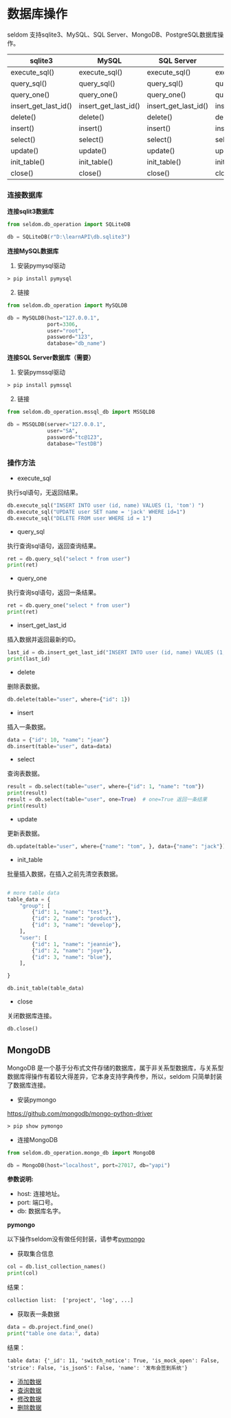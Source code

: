 # 数据库操作

seldom 支持sqlite3、MySQL、SQL Server、MongoDB、PostgreSQL数据库操作。

| sqlite3              | MySQL                | SQL Server           | PostgreSQL           | 
|----------------------|----------------------|----------------------|----------------------|
| execute_sql()        | execute_sql()        | execute_sql()        | execute_sql()        |
| query_sql()          | query_sql()          | query_sql()          | query_sql()          |
| query_one()          | query_one()          | query_one()          | query_one()          |
| insert_get_last_id() | insert_get_last_id() | insert_get_last_id() | insert_get_last_id() |
| delete()             | delete()             | delete()             | delete()             |
| insert()             | insert()             | insert()             | insert()             |
| select()             | select()             | select()             | select()             |
| update()             | update()             | update()             | update()             |
| init_table()         | init_table()         | init_table()         | init_table()         |
| close()              | close()              | close()              | close()              |

### 连接数据库

__连接sqlit3数据库__

```py
from seldom.db_operation import SQLiteDB

db = SQLiteDB(r"D:\learnAPI\db.sqlite3")
```

__连接MySQL数据库__

1. 安装pymysql驱动

```shell
> pip install pymysql
```

2. 链接

```py
from seldom.db_operation import MySQLDB

db = MySQLDB(host="127.0.0.1",
             port=3306,
             user="root",
             password="123",
             database="db_name")
```

__连接SQL Server数据库（需要）__

1. 安装pymssql驱动

```shell
> pip install pymssql
```

2. 链接

```py
from seldom.db_operation.mssql_db import MSSQLDB

db = MSSQLDB(server="127.0.0.1",
             user="SA",
             password="tc@123",
             database="TestDB")
```

### 操作方法

* execute_sql

执行sql语句，无返回结果。

```python
db.execute_sql("INSERT INTO user (id, name) VALUES (1, 'tom') ")
db.execute_sql("UPDATE user SET name = 'jack' WHERE id=1")
db.execute_sql("DELETE FROM user WHERE id = 1")
```

* query_sql

执行查询sql语句，返回查询结果。

```python
ret = db.query_sql("select * from user")
print(ret)
```

* query_one

执行查询sql语句，返回一条结果。

```python
ret = db.query_one("select * from user")
print(ret)
```

* insert_get_last_id

插入数据并返回最新的ID。

```python
last_id = db.insert_get_last_id("INSERT INTO user (id, name) VALUES (1, 'tom') ")
print(last_id)
```

* delete

删除表数据。

```py
db.delete(table="user", where={"id": 1})
```

* insert

插入一条数据。

```py
data = {"id": 10, "name": "jean"}
db.insert(table="user", data=data)
```

* select

查询表数据。

```py
result = db.select(table="user", where={"id": 1, "name": "tom"})
print(result)
result = db.select(table="user", one=True)  # one=True 返回一条结果
print(result)
```

* update

更新表数据。

```py
db.update(table="user", where={"name": "tom", }, data={"name": "jack"})
```

* init_table

批量插入数据，在插入之前先清空表数据。

```py

# more table data
table_data = {
    "group": [
        {"id": 1, "name": "test"},
        {"id": 2, "name": "product"},
        {"id": 3, "name": "develop"},
    ],
    "user": [
        {"id": 1, "name": "jeannie"},
        {"id": 2, "name": "joye"},
        {"id": 3, "name": "blue"},
    ],

}

db.init_table(table_data)
```

* close

关闭数据库连接。

```py
db.close()
```

## MongoDB

MongoDB 是一个基于分布式文件存储的数据库，属于非关系型数据库，与关系型数据库得操作有着较大得差异，它本身支持字典传参，所以，seldom 只简单封装了数据库连接。

* 安装pymongo

https://github.com/mongodb/mongo-python-driver

```shell
> pip show pymongo
```

* 连接MongoDB

```python
from seldom.db_operation.mongo_db import MongoDB

db = MongoDB(host="localhost", port=27017, db="yapi")
```

__参数说明:__

* host: 连接地址。
* port: 端口号。
* db: 数据库名字。

__pymongo__

以下操作seldom没有做任何封装，请参考[pymongo](https://github.com/mongodb/mongo-python-driver)

* 获取集合信息

```python
col = db.list_collection_names()
print(col)
```

结果：

```shell
collection list:  ['project', 'log', ...]
```

* 获取表一条数据

```python
data = db.project.find_one()
print("table one data:", data)
```

结果：

```shell
table data: {'_id': 11, 'switch_notice': True, 'is_mock_open': False, 'strice': False, 'is_json5': False, 'name': '发布会签到系统'}
```

* [添加数据](https://www.runoob.com/python3/python-mongodb-insert-document.html)
* [查询数据](https://www.runoob.com/python3/python-mongodb-query-document.html)
* [修改数据](https://www.runoob.com/python3/python-mongodb-update-document.html)
* [删除数据](https://www.runoob.com/python3/python-mongodb-delete-document.html)


